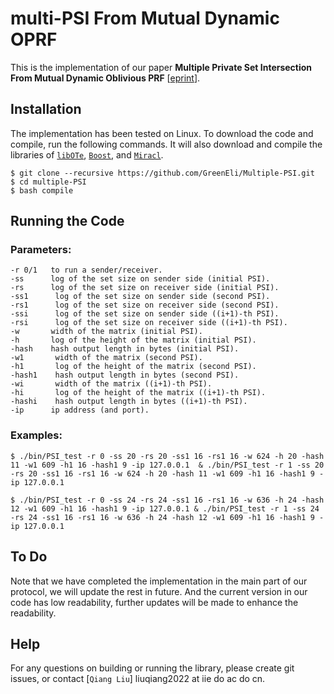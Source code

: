 # multi-PSI From Mutual Dynamic OPRF
This is the implementation of our paper **Multiple Private Set Intersection From Mutual Dynamic Oblivious PRF** [[eprint](https://eprint.iacr.org/2020/729.pdf)].

## Installation
The implementation has been tested on Linux. To download the code and compile, run the following commands. It will also download and compile the libraries of [`libOTe`](https://github.com/osu-crypto/libOTe), [`Boost`](https://sourceforge.net/projects/boost/), and [`Miracl`](https://github.com/miracl/MIRACL).
```
$ git clone --recursive https://github.com/GreenEli/Multiple-PSI.git
$ cd multiple-PSI
$ bash compile
```

## Running the Code
### Parameters:
```
-r 0/1   to run a sender/receiver.
-ss      log of the set size on sender side (initial PSI).
-rs      log of the set size on receiver side (initial PSI).
-ss1      log of the set size on sender side (second PSI).
-rs1      log of the set size on receiver side (second PSI).
-ssi      log of the set size on sender side ((i+1)-th PSI).
-rsi      log of the set size on receiver side ((i+1)-th PSI).
-w       width of the matrix (initial PSI).
-h       log of the height of the matrix (initial PSI).
-hash    hash output length in bytes (initial PSI).
-w1       width of the matrix (second PSI).
-h1       log of the height of the matrix (second PSI).
-hash1    hash output length in bytes (second PSI).
-wi       width of the matrix ((i+1)-th PSI).
-hi       log of the height of the matrix ((i+1)-th PSI).
-hashi    hash output length in bytes ((i+1)-th PSI).
-ip      ip address (and port).
```
### Examples:
```
$ ./bin/PSI_test -r 0 -ss 20 -rs 20 -ss1 16 -rs1 16 -w 624 -h 20 -hash 11 -w1 609 -h1 16 -hash1 9 -ip 127.0.0.1  & ./bin/PSI_test -r 1 -ss 20 -rs 20 -ss1 16 -rs1 16 -w 624 -h 20 -hash 11 -w1 609 -h1 16 -hash1 9 -ip 127.0.0.1

$ ./bin/PSI_test -r 0 -ss 24 -rs 24 -ss1 16 -rs1 16 -w 636 -h 24 -hash 12 -w1 609 -h1 16 -hash1 9 -ip 127.0.0.1 & ./bin/PSI_test -r 1 -ss 24 -rs 24 -ss1 16 -rs1 16 -w 636 -h 24 -hash 12 -w1 609 -h1 16 -hash1 9 -ip 127.0.0.1

```
## To Do
Note that we have completed the implementation in the main part of our protocol, we will update the rest in future. And the current version in our code has low readability, further updates will be made to enhance the readability.

## Help
For any questions on building or running the library, please create git issues, or contact [`Qiang Liu`] liuqiang2022 at iie do ac do cn.
